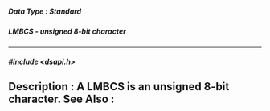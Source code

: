 ##### Data Type : Standard
##### LMBCS - unsigned 8-bit character
---
##### #include <dsapi.h>
**Description :**
A LMBCS is an unsigned 8-bit character.
**See Also :**
[](D:/md_files/.md)
---
